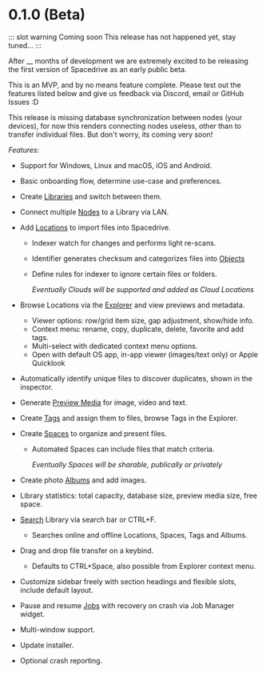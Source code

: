# 0.1.0 (Beta)

::: slot warning Coming soon
This release has not happened yet, stay tuned...
:::

After __ months of development we are extremely excited to be releasing the first version of Spacedrive as an early public beta.

This is an MVP, and by no means feature complete. Please test out the features listed below and give us feedback via Discord, email or GitHub Issues :D

This release is missing database synchronization between nodes (your devices), for now this renders connecting nodes useless, other than to transfer individual files. But don't worry, its coming very soon!

*Features:*

- Support for Windows, Linux and macOS, iOS and Android.

- Basic onboarding flow, determine use-case and preferences.

- Create [Libraries](../architecture/libraries.md) and switch between them.

- Connect multiple [Nodes](../architecture/nodes.md) to a Library via LAN.

- Add [Locations](../architecture/locations.md) to import files into Spacedrive.
  - Indexer watch for changes and performs light re-scans.
  
  - Identifier generates checksum and categorizes files into [Objects]()
  
  - Define rules for indexer to ignore certain files or folders.
  
    *Eventually Clouds will be supported and added as Cloud Locations*
  
- Browse Locations via the [Explorer](../architecture/explorer.md) and view previews and metadata.
  - Viewer options: row/grid item size, gap adjustment, show/hide info.
  - Context menu: rename, copy, duplicate, delete, favorite and add tags.
  - Multi-select with dedicated context menu options.
  - Open with default OS app, in-app viewer (images/text only) or Apple Quicklook
  
- Automatically identify unique files to discover duplicates, shown in the inspector.

- Generate [Preview Media](../architecture/preview-media.md) for image, video and text.

- Create [Tags](../architecture/tags.md) and assign them to files, browse Tags in the Explorer.

- Create [Spaces](../architecture/spaces.md) to organize and present files.

  - Automated Spaces can include files that match criteria.

    *Eventually Spaces will be sharable, publically or privately*

- Create photo [Albums](../architecture/albums.md) and add images.

- Library statistics: total capacity, database size, preview media size, free space.

- [Search](../architecture/search.md) Library via search bar or CTRL+F.

  - Searches online and offline Locations, Spaces, Tags and Albums.

- Drag and drop file transfer on a keybind.

  - Defaults to CTRL+Space, also possible from Explorer context menu.

- Customize sidebar freely with section headings and flexible slots, include default layout.

- Pause and resume [Jobs](../architecture/jobs.md) with recovery on crash via Job Manager widget.

- Multi-window support.

- Update installer.

- Optional crash reporting.